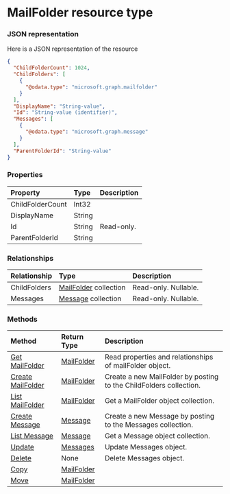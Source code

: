 # MailFolder resource type



### JSON representation

Here is a JSON representation of the resource

<!-- {
  "blockType": "resource",
  "optionalProperties": [
    "ChildFolders",
    "Messages"
  ],
  "@odata.type": "microsoft.graph.mailfolder"
}-->

```json
{
  "ChildFolderCount": 1024,
  "ChildFolders": [
    {
      "@odata.type": "microsoft.graph.mailfolder"
    }
  ],
  "DisplayName": "String-value",
  "Id": "String-value (identifier)",
  "Messages": [
    {
      "@odata.type": "microsoft.graph.message"
    }
  ],
  "ParentFolderId": "String-value"
}

```
### Properties
| Property	   | Type	|Description|
|:---------------|:--------|:----------|
|ChildFolderCount|Int32||
|DisplayName|String||
|Id|String| Read-only.|
|ParentFolderId|String||

### Relationships
| Relationship | Type	|Description|
|:---------------|:--------|:----------|
|ChildFolders|[MailFolder](mailfolder.md) collection| Read-only. Nullable.|
|Messages|[Message](message.md) collection| Read-only. Nullable.|

### Methods

| Method		   | Return Type	|Description|
|:---------------|:--------|:----------|
|[Get MailFolder](../api/mailfolder_get.md) | [MailFolder](mailfolder.md) |Read properties and relationships of mailFolder object.|
|[Create MailFolder](../api/mailfolder_post_childfolders.md) |[MailFolder](mailfolder.md)| Create a new MailFolder by posting to the ChildFolders collection.|
|[List MailFolder](../api/mailfolder_post_childfolders.md) |[MailFolder](mailfolder.md)| Get a MailFolder object collection.|
|[Create Message](../api/childfolders_post_messages.md) |[Message](message.md)| Create a new Message by posting to the Messages collection.|
|[List Message](../api/childfolders_post_messages.md) |[Message](message.md)| Get a Message object collection.|
|[Update](../api/messages_update.md) | [Messages](messages.md)	|Update Messages object. |
|[Delete](../api/messages_delete.md) | None |Delete Messages object. |
|[Copy](../api/messages_copy.md)|[MailFolder](mailfolder.md)||
|[Move](../api/messages_move.md)|[MailFolder](mailfolder.md)||

<!-- uuid: 972508eb-009b-45ab-822e-fdc84c3a8ebf
2015-10-25 12:45:03 UTC -->
<!-- {
  "type": "#page.annotation",
  "description": "Messages resource",
  "keywords": "",
  "section": "documentation",
  "tocPath": ""
}-->